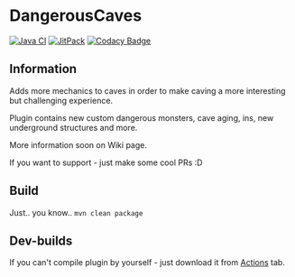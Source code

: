 # DangerousCaves

[![Java CI](https://github.com/imDaniX/dangerous-caves/workflows/Java%20CI/badge.svg)](https://github.com/imDaniX/dangerous-caves/actions) [![JitPack](https://jitpack.io/v/imDaniX/Dangerous-Caves-2.svg)](https://jitpack.io/#imDaniX/Dangerous-Caves-2) [![Codacy Badge](https://api.codacy.com/project/badge/Grade/e5c72a1133c14e5b8ed80770f736bf2e)](https://www.codacy.com/manual/imDaniX/dangerous-caves)

## Information
Adds more mechanics to caves in order to make caving a more interesting but challenging experience.

Plugin contains new custom dangerous monsters, cave aging, ins, new underground structures and more.

More information soon on Wiki page.

If you want to support - just make some cool PRs :D

## Build
Just.. you know.. `mvn clean package`

## Dev-builds
If you can't compile plugin by yourself - just download it from [Actions](https://github.com/imDaniX/dangerous-caves/actions) tab.